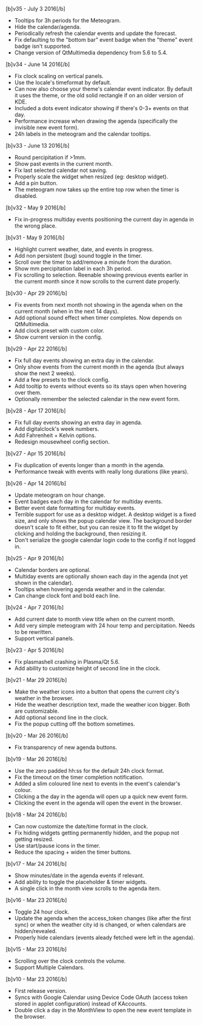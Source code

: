 [b]v35 - July 3 2016[/b]

* Tooltips for 3h periods for the Meteogram.
* Hide the calendar/agenda.
* Periodically refresh the calendar events and update the forecast.
* Fix defaulting to the "bottom bar" event badge when the "theme" event badge isn't supported.
* Change version of QtMultimedia dependency from 5.6 to 5.4.

[b]v34 - June 14 2016[/b]

* Fix clock scaling on vertical panels.
* Use the locale's timeformat by default.
* Can now also choose your theme's calendar event indicator. By default it uses the theme, or the old solid rectangle if on an older version of KDE.
* Included a dots event indicator showing if there's 0-3+ events on that day.
* Performance increase when drawing the agenda (specifically the invisible new event form).
* 24h labels in the meteogram and the calendar tooltips.

[b]v33 - June 13 2016[/b]

* Round percipitation if >1mm.
* Show past events in the current month.
* Fix last selected calendar not saving.
* Properly scale the widget when resized (eg: desktop widget).
* Add a pin button.
* The meteogram now takes up the entire top row when the timer is disabled.

[b]v32 - May 9 2016[/b]

* Fix in-progress multiday events positioning the current day in agenda in the wrong place.

[b]v31 - May 9 2016[/b]

* Highlight current weather, date, and events in progress.
* Add non persistent (bug) sound toggle in the timer.
* Scroll over the timer to add/remove a minute from the duration.
* Show mm percipitation label in each 3h period.
* Fix scrolling to selection. Reenable showing previous events earlier in the current month since it now scrolls to the current date properly.

[b]v30 - Apr 29 2016[/b]

* Fix events from next month not showing in the agenda when on the current month (when in the next 14 days).
* Add optional sound effect when timer completes. Now depends on QtMultimedia.
* Add clock preset with custom color.
* Show current version in the config.

[b]v29 - Apr 22 2016[/b]

* Fix full day events showing an extra day in the calendar.
* Only show events from the current month in the agenda (but always show the next 2 weeks).
* Add a few presets to the clock config.
* Add tooltip to events without events so its stays open when hovering over them.
* Optionally remember the selected calendar in the new event form.

[b]v28 - Apr 17 2016[/b]

* Fix full day events showing an extra day in agenda.
* Add digitalclock's week numbers.
* Add Fahrenheit + Kelvin options.
* Redesign mousewheel config section.

[b]v27 - Apr 15 2016[/b]

* Fix duplication of events longer than a month in the agenda.
* Performance tweak with events with really long durations (like years).

[b]v26 - Apr 14 2016[/b]

* Update meteogram on hour change.
* Event badges each day in the calendar for multiday events.
* Better event date formatting for multiday events.
* Terrible support for use as a desktop widget. A desktop widget is a fixed size, and only shows the popup calendar view. The background border doesn't scale to fit either, but you can resize it to fit the widget by clicking and holding the background, then resizing it.
* Don't serialize the google calendar login code to the config if not logged in.

[b]v25 - Apr 9 2016[/b]

* Calendar borders are optional.
* Multiday events are optionally shown each day in the agenda (not yet shown in the calendar).
* Tooltips when hovering agenda weather and in the calendar.
* Can change clock font and bold each line.

[b]v24 - Apr 7 2016[/b]

* Add current date to month view title when on the current month.
* Add very simple meteogram with 24 hour temp and percipitation. Needs to be rewritten.
* Support vertical panels.

[b]v23 - Apr 5 2016[/b]

* Fix plasmashell crashing in Plasma/Qt 5.6.
* Add ability to customize height of second line in the clock.

[b]v21 - Mar 29 2016[/b]

* Make the weather icons into a button that opens the current city's weather in the browser.
* Hide the weather description text, made the weather icon bigger. Both are customizable.
* Add optional second line in the clock.
* Fix the popup cutting off the bottom sometimes.

[b]v20 - Mar 26 2016[/b]

* Fix transparency of new agenda buttons.

[b]v19 - Mar 26 2016[/b]

* Use the zero padded hh:ss for the default 24h clock format.
* Fix the timeout on the timer completion notification.
* Added a slim coloured line next to events in the event's calendar's colour.
* Clicking a the day in the agenda will open up a quick new event form.
* Clicking the event in the agenda will open the event in the browser.


[b]v18 - Mar 24 2016[/b]

* Can now customize the date/time format in the clock.
* Fix hiding widgets getting permanently hidden, and the popup not getting resized.
* Use start/pause icons in the timer.
* Reduce the spacing + widen the timer buttons.

[b]v17 - Mar 24 2016[/b]

* Show minutes/date in the agenda events if relevant.
* Add ability to toggle the placeholder & timer widgets.
* A single click in the month view scrolls to the agenda item.

[b]v16 - Mar 23 2016[/b]

* Toggle 24 hour clock.
* Update the agenda when the access_token changes (like after the first sync) or when the weather city id is changed, or when calendars are hidden/revealed.
* Properly hide calendars (events aleady fetched were left in the agenda).

[b]v15 - Mar 23 2016[/b]

* Scrolling over the clock controls the volume.
* Support Multiple Calendars.

[b]v10 - Mar 23 2016[/b]

* First release version.
* Syncs with Google Calendar using Device Code OAuth (access token stored in applet configuration) instead of KAccounts.
* Double click a day in the MonthView to open the new event template in the browser.
